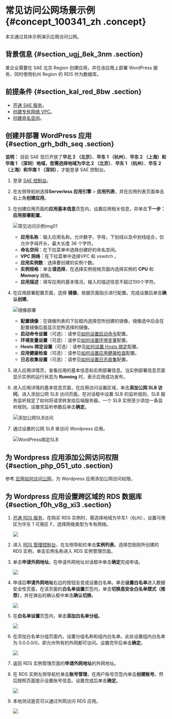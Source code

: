 # 常见访问公网场景示例 {#concept_100341_zh .concept}

本文通过具体示例演示应用访问公网。

## 背景信息 {#section_ugj_8ek_3nm .section}

某企业需要在 SAE 北京 Region 创建应用，并在该应用上部署 WordPress 服务，同时使用杭州 Region 的 RDS 作为数据库。

## 前提条件 {#section_kal_red_8bw .section}

-   [开通 SAE 服务](https://help.aliyun.com/document_detail/87739.html)。
-   [创建专有网络 VPC](https://help.aliyun.com/document_detail/87742.html#creatVPCInEDAS)。
-   [创建命名空间](../cn.zh-CN/快速入门/准备工作.md#section_cu5_k9p_xuf)。

## 创建并部署 WordPress 应用 {#section_grh_bdh_seq .section}

**说明：** 目前 SAE 现已开放了**华北 2 （北京）**、**华东 1 （杭州）**、**华东 2 （上海）**和**华南 1 （深圳）**地域，您需选择地域为**华北 2 （北京）**、**华东 1 （杭州）**、**华东 2 （上海）**和**华南 1 （深圳）**，才能登录 SAE 控制台。

1.  登录 [SAE 控制台](https://sae.console.aliyun.com)。
2.  在左侧导航树选择**Serverless 应用引擎** \> **应用列表**，并在应用列表页面单击右上角**创建应用**。
3.  在创建应用页面的**应用基本信息**页签内，设置应用相关信息，并单击**下一步：应用部署配置**。

    ![常见访问示例img01](http://aliware-images.oss-cn-hangzhou.aliyuncs.com/edas/Severless/serverless-create-app.png)

    -   **应用名称**：输入应用名称。允许数字，字母，下划线以及中划线组合，仅允许字母开头，最大长度 36 个字符。
    -   **命名空间**：在下拉菜单中选择创建好的命名空间。
    -   **VPC 网络**：在下拉菜单中选择VPC 和 vswitch 。
    -   **应用实例数**：选择要创建的实例个数。
    -   **实例规格**：单击**请选择**，在选择实例规格页面内选择实例的 **CPU** 和 **Memory** 规格。
    -   **应用描述**：填写应用的基本情况，输入的描述信息不超过100个字符。
4.  在应用部署配置页面，选择 **镜像**，依据页面指示进行配置。完成设置后单击**确认创建**。

    ![镜像部署](../DNSAE19102359/../DNICMS19102088/images/56820_zh-CN.png)

    -   **配置镜像**：在镜像列表的下拉框内选择您所创建的镜像，镜像选中后会在配置镜像后面显示您所选择的镜像。
    -   **启动命令设置**（可选）：请参见[如何设置启动命令](../cn.zh-CN/应用部署/高级设置/如何设置启动命令.md#)配置。
    -   **环境变量设置**（可选）：请参见[如何设置环境变量](https://help.aliyun.com/document_detail/96560.html)配置。
    -   **Hosts 绑定设置**（可选）：请参见[如何设置 Hosts 绑定](https://help.aliyun.com/document_detail/100335.html)配置。
    -   **应用健康检查**（可选）：请参见[如何设置应用健康检查](https://help.aliyun.com/document_detail/96713.html)配置。
    -   **日志收集设置**（可选）：请参见[如何设置日志收集](https://help.aliyun.com/document_detail/133987.html)配置。
5.  进入应用详情页，查看应用的基本信息和实例部署信息。当实例部署信息页面显示实例的运行状态为 **Running** 时，表示应用成功发布。
6.  进入应用详情的基本信息页面，在应用访问设置区域，单击**添加公网 SLB 访问**，进入添加公网 SLB 访问页面。在对话框中设置 SLB 的监听规则，SLB 服务监听规定了如何将请求转发给后端服务器。一个 SLB 实例至少添加一条监听规则。设置完监听参数后单击**确定**。

    ![添加公网SLB访问](http://static-aliyun-doc.oss-cn-hangzhou.aliyuncs.com/assets/img/1067694/156773616356823_zh-CN.png)

7.  通过设置的公网 SLB 来访问 Wordpress 应用。

    ![WordPress绑定SLB](https://aliware-images.oss-cn-hangzhou.aliyuncs.com/edas/EDAS-Serverless/serverless-wordpress-app-login-SLB.png)


## 为 Wordpress 应用添加公网访问权限 {#section_php_051_uto .section}

参考 [应用如何访问公网](cn.zh-CN/最佳实践/应用访问公网/应用如何访问公网.md#)，为 Wordpress 应用添加公网访问权限。

## 为 Wordpress 应用设置跨区域的 RDS 数据库 {#section_f0h_v8g_xi3 .section}

1.  [开通 RDS 服务](https://help.aliyun.com/document_detail/26117.htmlhttps://rds-buy.aliyun.com)，在购买 RDS 实例时，需选择地域为华东1（杭州），设置可用区为华东 1 可用区 F，选择网络类型为专有网络。

    ![](https://aliware-images.oss-cn-hangzhou.aliyuncs.com/edas/EDAS-Serverless/serverless-wordpress-rds-login.png)

2.  进入 [RDS 管理控制台](https://rdsnext.console.aliyun.com)，在左侧导航栏单击**实例列表**。选择您刚刚所创建的 RDS 实例，单击实例名称进入 RDS 实例管理页面。
3.  单击**申请外网地址**。在申请外网地址对话框中单击**确定**完成申请。

    ![](https://aliware-images.oss-cn-hangzhou.aliyuncs.com/edas/EDAS-Serverless/serverless-wordpress-rds-instance-detail.png)

4.  申请后**申请外网地址**右边的按钮会变成设置白名单。单击**设置白名单**进入数据安全性页面，在该页面的**白名单设置**页签内，单击**切换高安全白名单模式（推荐）**，并在弹出的确认框中单击**确认切换**。

    ![](https://aliware-images.oss-cn-hangzhou.aliyuncs.com/edas/EDAS-Serverless/serverless-wordpress-rds-instance-advanced-whitelist.png)

5.  在**白名单设置**页签内，单击**添加白名单分组**。

    ![](https://aliware-images.oss-cn-hangzhou.aliyuncs.com/edas/EDAS-Serverless/serverless-wordpress-rds-instance-add-whitelist.png)

6.  在添加白名单分组页面内，设置分组名称和组内白名单。此处设置组内白名单为 0.0.0.0/0，即允许所有的外网都可访问。设置完毕后单击**确定**。

    ![](https://aliware-images.oss-cn-hangzhou.aliyuncs.com/edas/EDAS-Serverless/serverless-wordpress-rds-instance-add-all-whitelist.png)

7.  返回 RDS 实例管理页面的**申请外网地址**的外网地址。
8.  在 RDS 实例左侧导航栏单击**账号管理**，在用户账号页签内单击**创建账号**。然后按照页面提示设置账号信息。设置完成后单击**确定**。

    ![](https://aliware-images.oss-cn-hangzhou.aliyuncs.com/edas/EDAS-Serverless/serverless-wordpress-rds-instance-account.png)

9.  本地测试是否可以通过外网访问 RDS 应用。

    ![](https://aliware-images.oss-cn-hangzhou.aliyuncs.com/edas/EDAS-Serverless/serverless-wordpress-rds-instance-access.png)


